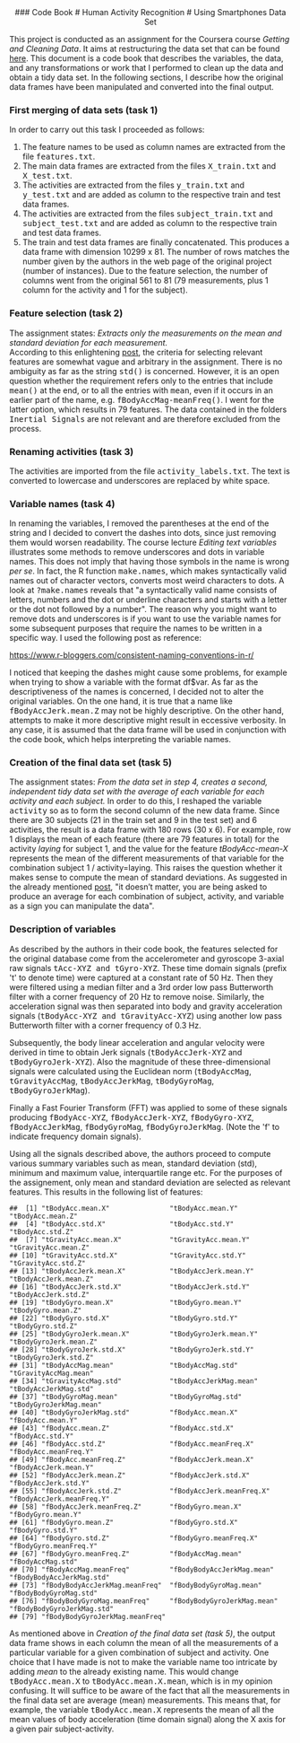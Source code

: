 <center>
### Code Book
# Human Activity Recognition
# Using Smartphones Data Set
</center>

This project is conducted as an assignment for the Coursera course *Getting and Cleaning Data*. It aims at restructuring the data set that can be found
[here](http://archive.ics.uci.edu/ml/datasets/Human+Activity+Recognition+Using+Smartphones). This document is a code book that describes the variables, the data, and any transformations or work that I performed to clean up the data and obtain a tidy data set. In the following sections, I describe how the original data frames have been manipulated and converted into the final output. 

### First merging of data sets (task 1)
In order to carry out this task I proceeded as follows:

1. The feature names to be used as column names are extracted from the file <tt>features.txt</tt>.  
2. The main data frames are extracted from the files <tt>X_train.txt</tt> and <tt>X_test.txt</tt>.  
3. The activities are extracted from the files <tt>y_train.txt</tt> and <tt>y_test.txt</tt> and are added as column to the respective train and test data frames.  
4. The activities are extracted from the files <tt>subject_train.txt</tt> and <tt>subject_test.txt</tt> and are added as column to the respective train and test data frames.   
5. The train and test data frames are finally concatenated. This produces a data frame with dimension 10299 x 81. The number of rows matches the number given by the authors in the web page of the original project (number of instances). Due to the feature selection, the number of columns went from the original 561 to 81 (79 measurements, plus 1 column for the activity and 1 for the subject).

### Feature selection (task 2)
The assignment states:
*Extracts only the measurements on the mean and standard deviation for each measurement.*  
According to this enlightening [post](https://thoughtfulbloke.wordpress.com/2015/09/09/getting-and-cleaning-the-assignment/), the criteria for selecting relevant features are somewhat vague and arbitrary in the assignment.
There is no ambiguity as far as the string <tt>std()</tt> is concerned.
However, it is an open question whether the requirement refers only to the entries that include <tt>mean()</tt> at the end, or to all the entries with <tt>mean</tt>, even if it occurs in an earlier part of the name, e.g. <tt>fBodyAccMag-meanFreq()</tt>. I went for the latter option, which results in 79 features. The data contained in the folders <tt>Inertial Signals</tt> are not relevant and are therefore excluded from the process.

### Renaming activities (task 3)
The activities are imported from the file <tt>activity_labels.txt</tt>. The text is converted to lowercase and underscores are replaced by white space.

### Variable names (task 4)
In renaming the variables, I removed the parentheses at the end of the string and I decided to convert the dashes into dots, since just removing them would worsen readability. 
The course lecture *Editing text variables* illustrates some methods to remove underscores and dots in variable names. This does not imply that having those symbols in the name is wrong *per se*. In fact, the R function <tt>make.names</tt>, which makes syntactically valid names out of character vectors, converts most weird characters to dots. A look at <tt>?make.names</tt> reveals that "a syntactically valid name consists of letters, numbers and the dot or underline characters and starts with a letter or the dot not followed by a number". The reason why you might want to remove dots and underscores is if you want to use the variable names for some subsequent purposes that require the names to be written in a specific way. I used the following post as reference:

https://www.r-bloggers.com/consistent-naming-conventions-in-r/

I noticed that keeping the dashes might cause some problems, for example when trying to show a variable with the format df$var. As far as the descriptiveness of the names is concerned, I decided not to alter the original variables. On the one hand, it is true that a name like <tt>fBodyAccJerk.mean.Z</tt> may not be highly descriptive. On the other hand, attempts to make it more descriptive might result in eccessive verbosity. In any case, it is assumed that the data frame will be used in conjunction with the code book, which helps interpreting the variable names.

### Creation of the final data set (task 5)
The assignment states:
*From the data set in step 4, creates a second, independent tidy data set with the average of each variable for each activity and each subject.*
In order to do this, I reshaped the variable <tt>activity</tt> so as to form the second column of the new data frame. Since there are 30 subjects (21 in the train set and 9 in the test set) and 6 activities, the result is a data frame with 180 rows (30 x 6). For example, row 1 displays the mean of each feature (there are 79 features in total) for the activity *laying* for subject 1, and the value for the feature *tBodyAcc-mean-X* represents the mean of the different measurements of that variable for the combination subject 1 / activity=laying. This raises the question whether it makes sense to compute the mean of standard deviations. As suggested in the already mentioned [post](https://thoughtfulbloke.wordpress.com/2015/09/09/getting-and-cleaning-the-assignment/),
"it doesn’t matter, you are being asked to produce an average for each combination of subject, activity, and variable as a sign you can manipulate the data".


### Description of variables

As described by the authors in their code book, the features selected for the original database come from the accelerometer and gyroscope 3-axial raw signals <tt>tAcc-XYZ and tGyro-XYZ</tt>. These time domain signals (prefix 't' to denote time) were captured at a constant rate of 50 Hz. Then they were filtered using a median filter and a 3rd order low pass Butterworth filter with a corner frequency of 20 Hz to remove noise. Similarly, the acceleration signal was then separated into body and gravity acceleration signals (<tt>tBodyAcc-XYZ and tGravityAcc-XYZ</tt>) using another low pass Butterworth filter with a corner frequency of 0.3 Hz. 

Subsequently, the body linear acceleration and angular velocity were derived in time to obtain Jerk signals (<tt>tBodyAccJerk-XYZ</tt> and <tt>tBodyGyroJerk-XYZ</tt>). Also the magnitude of these three-dimensional signals were calculated using the Euclidean norm (<tt>tBodyAccMag</tt>, <tt>tGravityAccMag</tt>, <tt>tBodyAccJerkMag</tt>, <tt>tBodyGyroMag</tt>, <tt>tBodyGyroJerkMag</tt>). 

Finally a Fast Fourier Transform (FFT) was applied to some of these signals producing <tt>fBodyAcc-XYZ</tt>, <tt>fBodyAccJerk-XYZ</tt>, <tt>fBodyGyro-XYZ</tt>, <tt>fBodyAccJerkMag</tt>, <tt>fBodyGyroMag</tt>, <tt>fBodyGyroJerkMag</tt>. (Note the 'f' to indicate frequency domain signals). 

Using all the signals described above, the authors proceed to compute various summary variables such as mean, standard deviation (std), minimum and maximum value, interquartile range etc. For the purposes of the assignement, only mean and standard deviation are selected as relevant features.
This results in the following list of features:


```
##  [1] "tBodyAcc.mean.X"               "tBodyAcc.mean.Y"               "tBodyAcc.mean.Z"              
##  [4] "tBodyAcc.std.X"                "tBodyAcc.std.Y"                "tBodyAcc.std.Z"               
##  [7] "tGravityAcc.mean.X"            "tGravityAcc.mean.Y"            "tGravityAcc.mean.Z"           
## [10] "tGravityAcc.std.X"             "tGravityAcc.std.Y"             "tGravityAcc.std.Z"            
## [13] "tBodyAccJerk.mean.X"           "tBodyAccJerk.mean.Y"           "tBodyAccJerk.mean.Z"          
## [16] "tBodyAccJerk.std.X"            "tBodyAccJerk.std.Y"            "tBodyAccJerk.std.Z"           
## [19] "tBodyGyro.mean.X"              "tBodyGyro.mean.Y"              "tBodyGyro.mean.Z"             
## [22] "tBodyGyro.std.X"               "tBodyGyro.std.Y"               "tBodyGyro.std.Z"              
## [25] "tBodyGyroJerk.mean.X"          "tBodyGyroJerk.mean.Y"          "tBodyGyroJerk.mean.Z"         
## [28] "tBodyGyroJerk.std.X"           "tBodyGyroJerk.std.Y"           "tBodyGyroJerk.std.Z"          
## [31] "tBodyAccMag.mean"              "tBodyAccMag.std"               "tGravityAccMag.mean"          
## [34] "tGravityAccMag.std"            "tBodyAccJerkMag.mean"          "tBodyAccJerkMag.std"          
## [37] "tBodyGyroMag.mean"             "tBodyGyroMag.std"              "tBodyGyroJerkMag.mean"        
## [40] "tBodyGyroJerkMag.std"          "fBodyAcc.mean.X"               "fBodyAcc.mean.Y"              
## [43] "fBodyAcc.mean.Z"               "fBodyAcc.std.X"                "fBodyAcc.std.Y"               
## [46] "fBodyAcc.std.Z"                "fBodyAcc.meanFreq.X"           "fBodyAcc.meanFreq.Y"          
## [49] "fBodyAcc.meanFreq.Z"           "fBodyAccJerk.mean.X"           "fBodyAccJerk.mean.Y"          
## [52] "fBodyAccJerk.mean.Z"           "fBodyAccJerk.std.X"            "fBodyAccJerk.std.Y"           
## [55] "fBodyAccJerk.std.Z"            "fBodyAccJerk.meanFreq.X"       "fBodyAccJerk.meanFreq.Y"      
## [58] "fBodyAccJerk.meanFreq.Z"       "fBodyGyro.mean.X"              "fBodyGyro.mean.Y"             
## [61] "fBodyGyro.mean.Z"              "fBodyGyro.std.X"               "fBodyGyro.std.Y"              
## [64] "fBodyGyro.std.Z"               "fBodyGyro.meanFreq.X"          "fBodyGyro.meanFreq.Y"         
## [67] "fBodyGyro.meanFreq.Z"          "fBodyAccMag.mean"              "fBodyAccMag.std"              
## [70] "fBodyAccMag.meanFreq"          "fBodyBodyAccJerkMag.mean"      "fBodyBodyAccJerkMag.std"      
## [73] "fBodyBodyAccJerkMag.meanFreq"  "fBodyBodyGyroMag.mean"         "fBodyBodyGyroMag.std"         
## [76] "fBodyBodyGyroMag.meanFreq"     "fBodyBodyGyroJerkMag.mean"     "fBodyBodyGyroJerkMag.std"     
## [79] "fBodyBodyGyroJerkMag.meanFreq"
```

As mentioned above in *Creation of the final data set (task 5)*, the output data frame shows in each column the mean of all the measurements of a particular variable for a given combination of subject and activity. One choice that I have made is not to make the variable name too intricate by adding *mean* to the already existing name. This would change <tt>tBodyAcc.mean.X</tt> to <tt>tBodyAcc.mean.X.mean</tt>, which is in my opinion confusing. It will suffice to be aware of the fact that all the measurements in the final data set are average (mean) measurements. This means that, for example, the variable <tt>tBodyAcc.mean.X</tt> represents the mean of all the mean values of body acceleration (time domain signal) along the X axis for a given pair subject-activity.


